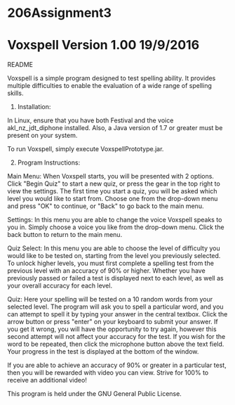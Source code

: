 ﻿# 206Assignment3
# Voxspell Version 1.00 19/9/2016

README

Voxspell is a simple program designed to test spelling ability. It provides
multiple difficulties to enable the evaluation of a wide range of spelling 
skills.

1. Installation:
	
In Linux, ensure that you have both Festival and the voice akl_nz_jdt_diphone
installed. Also, a Java version of 1.7 or greater must be present on your system.

To run Voxspell, simply execute VoxspellPrototype.jar.

2. Program Instructions:

Main Menu:
When Voxspell starts, you will be presented with 2 options. Click "Begin Quiz"
to start a new quiz, or press the gear in the top right to view the settings.
The first time you start a quiz, you will be asked which level you would like to
start from. Choose one from the drop-down menu and press "OK" to continue, or
"Back" to go back to the main menu.

Settings:
In this menu you are able to change the voice Voxspell speaks to you in. Simply
choose a voice you like from the drop-down menu. Click the back button to return
to the main menu.

Quiz Select:
In this menu you are able to choose the level of difficulty you would like to be
tested on, starting from the level you previously selected. To unlock higher levels,
you must first complete a spelling test from the previous level with an accuracy of
90% or higher. Whether you have previously passed or failed a test is displayed next
to each level, as well as your overall accuracy for each level.

Quiz:
Here your spelling will be tested on a 10 random words from your selected level. The
program will ask you to spell a particular word, and you can attempt to spell it by 
typing your answer in the central textbox. Click the arrow button or press "enter" 
on your keyboard to submit your answer. If you get it wrong, you will have the
opportunity to try again, however this second attempt will not affect your accuracy
for the test. If you wish for the word to be repeated, then click the microphone
button above the text field. Your progress in the test is displayed at the bottom
of the window.

If you are able to achieve an accuracy of 90% or greater in a particular test, then
you will be rewarded with video you can view. Strive for 100% to receive an
additional video!






This program is held under the GNU General Public License.



